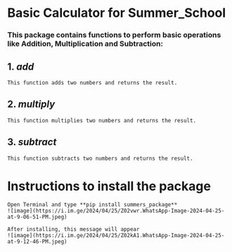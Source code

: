 # __Basic Calculator for Summer_School__

### This package contains functions to perform basic operations like Addition, Multiplication and Subtraction:

## 1. _add_  
    This function adds two numbers and returns the result.

## 2. _multiply_
    This function multiplies two numbers and returns the result.

## 3. _subtract_
    This function subtracts two numbers and returns the result.

# __Instructions to install the package__

    Open Terminal and type **pip install summers_package**
    ![image](https://i.im.ge/2024/04/25/Z02vwr.WhatsApp-Image-2024-04-25-at-9-06-51-PM.jpeg)

    After installing, this message will appear
    ![image](https://i.im.ge/2024/04/25/Z02kA1.WhatsApp-Image-2024-04-25-at-9-12-46-PM.jpeg)



